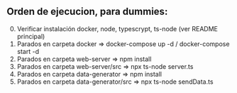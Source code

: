 ## Orden de ejecucion, para dummies:
0. Verificar instalación docker, node, typescrypt, ts-node (ver README principal)
1. Parados en carpeta docker                => docker-compose up -d / docker-compose start -d
2. Parados en carpeta web-server            => npm install
3. Parados en carpeta web-server/src        => npx ts-node server.ts
2. Parados en carpeta data-generator        => npm install
3. Parados en carpeta data-generator/src    => npx ts-node sendData.ts